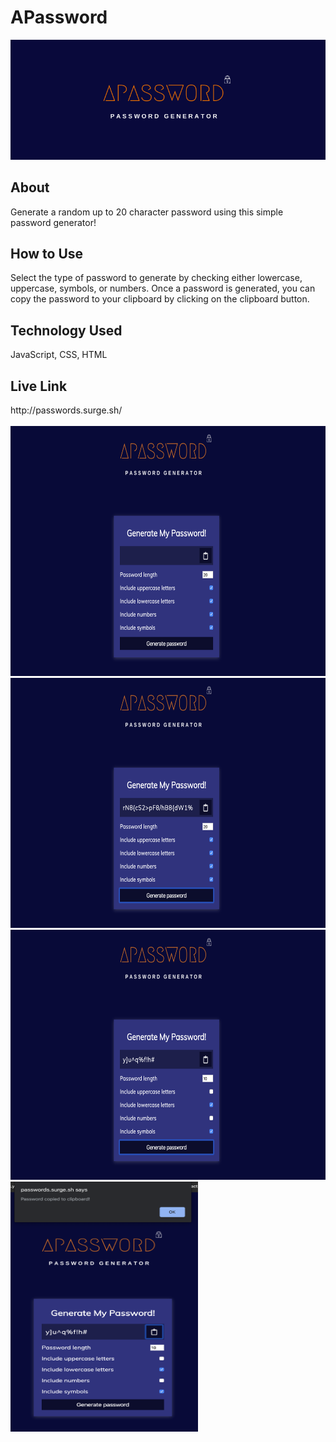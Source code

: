 <h1>APassword</h1>

<img src="img/logo-banner.png"/>

<h2>About</h2> 
Generate a random up to 20 character password using this simple password generator!

<h2>How to Use</h2> 
Select the type of password to generate by checking either lowercase, uppercase, symbols, or numbers.
Once a password is generated, you can copy the password to your clipboard by clicking on the clipboard button.

<h2>Technology Used</h2>
JavaScript, CSS, HTML

<h2>Live Link</h2>
http://passwords.surge.sh/

<br/>
<br/>

<img src="img/home.png" width=600px height=400px />

<br/>

<img src="img/example1.png" width=600px height=400px />

<br/>

<img src="img/example2.png" width=600px height=400px />

<br/>

<img src="img/clipboard.png" width=300px height=400px />

